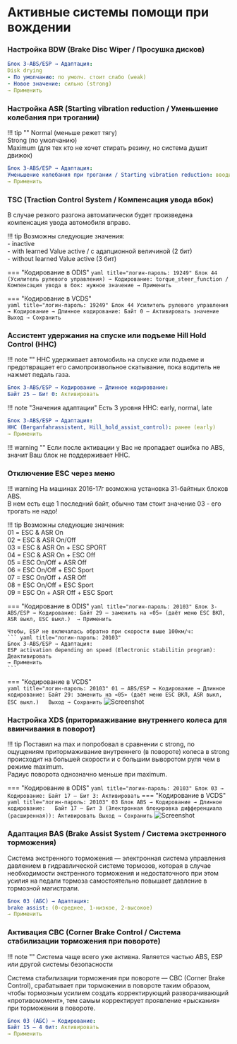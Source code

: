 
# Активные системы помощи при вождении

### Настройка BDW (Brake Disc Wiper / Просушка дисков)

``` yaml title="логин-пароль: 40304"
Блок 3-ABS/ESP → Адаптация:
Disk drying
- По умолчанию: по умолч. стоит слабо (weak)
- Новое значение: сильно (strong)
→ Применить
```

### Настройка ASR (Starting vibration reduction / Уменьшение колебания при трогании)

!!! tip ""
    Normal (меньше режет тягу)  
    Strong (по умолчанию)  
    Maximum (для тех кто не хочет стирать резину, но система душит движок)  
    
``` yaml title="логин-пароль: 20103"
Блок 3-ABS/ESP → Адаптация:
Уменьшение колебания при трогании / Starting vibration reduction: вводим нужное значение уровня
→ Применить
```

### TSC (Traction Control System / Компенсация увода вбок)

В случае резкого разгона автоматически будет произведена компенсация увода автомобиля вправо.   

!!! tip
    Возможны следующие значения:  
    - inactive  
    - with learned Value active / с адапционной величиной (2 бит)  
    - without learned Value active (3 бит)  

=== "Кодирование в ODIS"
    ``` yaml title="логин-пароль: 19249"
    Блок 44 (Усилитель рулевого управления) → Кодирование:
    torque_steer_function / Компенсация увода в бок: нужное значение
    → Применить
    ```

=== "Кодирование в VCDS"    
    ``` yaml title="логин-пароль: 19249"
    Блок 44 Усилитель рулевого управления → Кодирование → Длинное кодирование:
    Байт 0 – Активировать значение
    Выход → Сохранить
    ```

### Ассистент удержания на спуске или подъеме Hill Hold Control (HHC)

!!! note ""
    HHC удерживает автомобиль на спуске или подъеме и предотвращает его самопроизвольное скатывание, пока водитель не нажмет педаль газа.

``` yaml
Блок 3-ABS/ESP → Кодирование → Длинное кодирование:
Байт 25 – Бит 0: Активировать
```

!!! note "Значения адаптации"
    Есть 3 уровня HHC: early, normal, late
    
``` yaml title="логин-пароль: 20103"
Блок 3-ABS/ESP → Адаптация:
HHC (Berganfahrassistent, Hill_hold_assist_control): ранее (early)
→ Применить
```

!!! warning ""
    Если после активации у Вас не пропадает ошибка по ABS, значит Ваш блок не поддерживает HHC.

### Отключение ESC через меню

!!! warning
    На машинах 2016-17г возможна установка 31-байтных блоков ABS.  
    В нем есть еще 1 последний байт, обычно там стоит значение 03 - его трогать не надо!
    
!!! tip
    Возможны следующие значения:  
    01 = ESC & ASR On  
    02 = ESC & ASR On/Off  
    03 = ESC & ASR On + ESC SPORT  
    04 = ESC & ASR On + ESC Off  
    05 = ESC On/Off + ASR Off  
    06 = ESC On/Off + ESC Sport  
    07 = ESC On/Off + ASR Off  
    08 = ESC On/Off + ESC Sport  
    09 = ESC On + ASR Off + ESC Sport  

=== "Кодирование в ODIS"
    ``` yaml title="логин-пароль: 20103"
    Блок 3-ABS/ESP → Кодирование:
    Байт 29 – заменить на «05» (даёт меню ESC ВКЛ, ASR выкл, ESC выкл.) 
    → Применить
    ```
    
    Чтобы, ESP не включалась обратно при скорости выше 100км/ч: 
    ``` yaml title="логин-пароль: 20103"
    Блок 3-ABS/ESP → Адаптация:
    ESP activation depending on speed (Electronic stabilitin program): Деактивировать
    → Применить
    ```

=== "Кодирование в VCDS"    
    ``` yaml title="логин-пароль: 20103"
    01 — ABS/ESP → Кодирование → Длинное кодирование:
    Байт 29: заменить на «05» (даёт меню ESC ВКЛ, ASR выкл, ESC выкл.)  
    Выход → Сохранить
    ``` 
    ![Screenshot](../images/MQB/esc.png)

### Настройка XDS (притормаживание внутреннего колеса для ввинчивания в поворот)

!!! tip
    Поставил на max и попробовал в сравнении с strong, по ощущениям притормаживание внутреннего (в повороте) колеса в strong происходит на большей скорости и с большим выворотом руля чем в режиме maximum.  
    Радиус поворота однозначно меньше при maximum.  
    
=== "Кодирование в ODIS"
    ``` yaml title="логин-пароль: 20103"
    Блок 03 → Кодирование:
    Байт 17 – Бит 3: Активировать
    ```
=== "Кодирование в VCDS" 
    ``` yaml title="логин-пароль: 20103"
    03 Блок ABS → Кодирование → Длинное кодирование:  
    Байт 17 – Бит 3 (Электронная блокировка дифференциала (расширенная)): Активировать
    Выход → Сохранить
    ``` 
    ![Screenshot](../images/MQB/xds1.gif)

### Адаптация BAS (Brake Assist System /  Система экстренного торможения)
Система экстренного торможения — электронная система управления давлением в гидравлической системе тормозов, которая в случае необходимости экстренного торможения и недостаточного при этом усилия на педали тормоза самостоятельно повышает давление в тормозной магистрали.  

``` yaml title="логин-пароль: 20103"
Блок 03 (АБС) → Адаптация:
brake assist: (0-среднее, 1-низкое, 2-высокое)
→ Применить
```

### Активация CBC (Corner Brake Control / Система стабилизации торможения при повороте)

!!! note ""
    Система чаще всего уже активна. Является частью ABS, ESP или другой системы безопасности    
    
Система стабилизации торможения при повороте — CBC (Corner Brake Control), срабатывает при торможении в повороте таким образом, чтобы тормозным усилием создать корректирующий разворачивающий «противомомент», тем самым корректирует проявление «рыскания» при торможении в повороте.  

``` yaml
Блок 03 (АБС) → Кодирование:
Байт 15 – 4 бит: Активировать
→ Применить
```